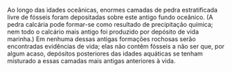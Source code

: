 ﻿Ao longo das idades oceânicas, enormes camadas de pedra estratificada livre de fósseis foram depositadas sobre este antigo fundo oceânico. (A pedra calcária pode formar-se como resultado de precipitação química; nem todo o calcário mais antigo foi produzido por depósito de vida marinha.) Em nenhuma dessas antigas formações rochosas serão encontradas evidências de vida; elas não contêm fósseis a não ser que, por algum acaso, depósitos posteriores das idades aquáticas se tenham misturado a essas camadas mais antigas anteriores à vida.